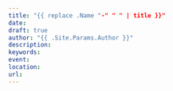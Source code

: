 ```yaml
---
title: "{{ replace .Name "-" " " | title }}"
date: 
draft: true
author: "{{ .Site.Params.Author }}"
description: 
keywords:
event:  
location: 
url:
---
```


